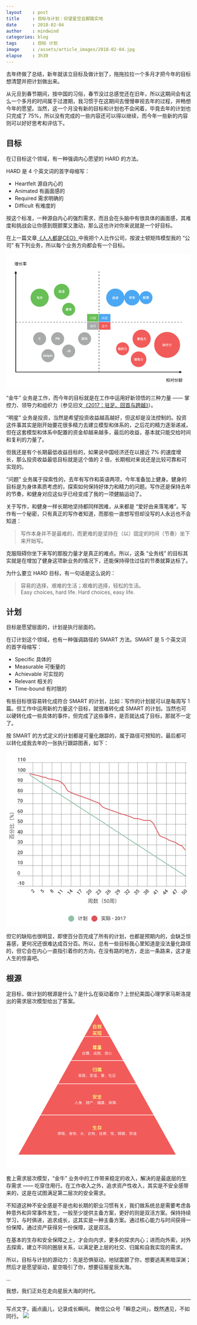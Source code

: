 ```yaml
---
layout    : post
title     : 目标与计划：仰望星空且脚踏实地
date      : 2018-02-04
author    : mindwind
categories: blog
tags      : 目标 计划
image     : /assets/article_images/2018-02-04.jpg
elapse    : 3h30
---
```


去年终做了总结，新年就该立目标及做计划了，拖拖拉拉一个多月才把今年的目标想清楚并把计划做出来。

从元旦到春节期间，按中国的习俗，春节没过总感觉还在旧年，所以这期间会有这么一个多月的时间属于过渡期，我习惯于在这期间去慢慢审视去年的过程，并畅想今年的愿望。当然，这一个月没有新的目标和计划也不会闲着，毕竟去年的计划也只完成了 75%，所以没有完成的一些内容还可以得以继续，而今年一些新的内容则可以好好思考和评估下。


## 目标
在订目标这个领域，有一种强调内心愿望的 HARD 的方法。

HARD 是 4 个英文词的首字母缩写：

  - Heartfelt 源自内心的
  - Animated  有画面感的
  - Required  需求明确的
  - Difficult 有难度的

按这个标准，一种源自内心的强烈需求，而且会在头脑中有很具体的画面感，其难度和挑战会让你感到既颤栗又激动，那么这也许对你来说就是一个好目标。

在上一篇文章[《人人都是CEO》](https://mp.weixin.qq.com/s?__biz=MzAxMTEyOTQ5OQ==&mid=2650611056&idx=1&sn=602a82855579db374cb07be9fc8fc08a&chksm=834c7a84b43bf392b20639955285044394b5f467825d96a5a956fb4dfb7cd47f4d7d9cba8415#rd)中我把个人比作公司，按波士顿矩阵模型我的 “公司” 有下列业务，所以每个业务方向都会有一个目标。

![](/assets/article_images/2018-02-04-01.png)

“金牛” 业务是工作，而今年的目标就是在工作中运用好新领悟的三种力量 —— 掌控力、领导力和组织力（参见旧文[《2017：驻足、回首与跨越》](https://mp.weixin.qq.com/s?__biz=MzAxMTEyOTQ5OQ==&mid=2650611037&idx=1&sn=184f4e99464ab2cf295b9366fa988e2b&chksm=834c7aa9b43bf3bfd246f94185fcf02017eb3b315cf3246bb2517517949676051d0829ccd6af#rd)）。

“明星” 业务是投资，当然是希望投资收益越高越好，但这却是没法控制的。投资这件事其实是刚开始要花很多精力去建立模型和体系的，之后花的精力逐渐递减，但在这套模型和体系中配置的资金却越来越多，最后的收益，基本就只能交给时间和复利的力量了。

但我还是有个长期最低收益目标的，如果说中国经济还在以接近 7% 的速度增长，那么投资收益最低目标就是这个值的 2 倍，长期相对来说还是比较可靠和可实现的。

“问题” 业务属于探索性的，去年有写作和英语两项，今年准备加上健身。健身的目标是为身体素质考虑的，探索如何保持好体力和精力的问题。写作还是保持去年的节奏，和健身对应这似乎已经变成了我的一项健脑运动了。

关于写作，和健身一样长期地坚持都同样困难，从来都是 “爱好由来落笔难”。写作有一个秘密，只有真正的写作者知道，而那些一直想写但却没写的人永远也不会知道：

  > 写作本身并不是最难的，而更难的是坚持在（以）固定的时间（节奏）坐下来开始写。

克服阻碍你坐下来写的那股力量才是真正的难点。所以，这条 “业务线” 的目标其实就是在增加了健身这项新业务的情况下，还能保持得住过往的节奏就算达标了。

为什么要立 HARD 目标，有一句话是这么说的：

  > 容易的选择，艰难的生活；艰难的选择，轻松的生活。  
  > Easy choices, hard life. Hard choices, easy life.


## 计划
目标是愿望层面的，计划是执行层面的。

在订计划这个领域，也有一种强调路径的 SMART 方法。SMART 是 5 个英文词的首字母缩写：

  - Specific   具体的
  - Measurable 可衡量的
  - Achievable 可实现的
  - Relevant   相关的
  - Time-bound 有时限的

有些目标很容易转化成符合 SMART 的计划，比如：写作的计划就可以是每周写 1 篇。但工作中运用新的力量这个目标，就很难转化成 SMART 的计划。当然也可以硬转化成一些具体的事件，但完成了这些事件，是否就达成了目标，那就不一定了。

按 SMART 的方式定义的计划都是可量化跟踪的，属于路径可预知的，最后都可以转化成我去年的一张执行跟踪图表，如下：

![](/assets/article_images/2017-12-31-1.png)

但它的缺陷也很明显，即使百分百完成了所有的计划，也都是预期内的，会缺乏惊喜感，更何况还很难达成百分百。所以，总有一些目标我心里知道是没法量化路径的，但它会在内心一直指引着你的方向，在没有路的地方，走出一条路来，这才是人生的惊喜吧。


## 根源
定目标，做计划的根源是什么？是什么在驱动着你？上世纪美国心理学家马斯洛提出的需求层次模型给出了答案。

![](/assets/article_images/2018-02-04-02.png)

套上需求层次模型，“金牛” 业务中的工作带来稳定的收入，解决的是最底层的生存需求 —— 吃穿住用行。在工作收入之外，追求资产性收入，其实是不安全感带来的，这是在试图满足第二层次的安全需求。

不知道这种不安全感是不是也和长期的职业习惯有关，我们做系统总是需要考虑各种意外和异常事件发生，一般至少提供主备方案，更好的则是双活方案。保持持续学习，与时俱进，追求成长，这其实是一种主备方案。通过核心能力与时间获得一份保障，通过资产获得另一份保障，这是双活。

在基本的生存和安全保障之上，才会向内求，更多的探求内心；进而向外索，对外去探索，建立不同的圈层关系，以满足更上层的社交、归属和自我实现的需求。

所以，目标与计划的源动力：先是恐惧驱动，地狱震颤了你，想要逃离黑暗深渊；然后才是愿望驱动，星空吸引了你，想要征服星辰大海。

...

我想，我们正处在走向星辰大海的时代。


---
写点文字，画点画儿，记录成长瞬间。
微信公众号「瞬息之间」，既然遇见，不如同行。
![](/assets/images/qrcode_wechat_avatar.jpg)
